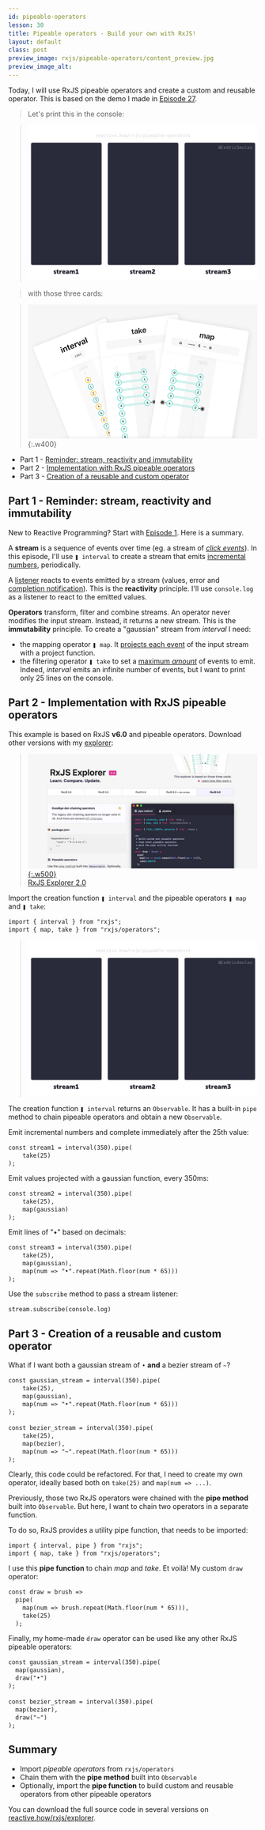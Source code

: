 ```yaml
---
id: pipeable-operators
lesson: 30
title: Pipeable operators - Build your own with RxJS!
layout: default
class: post
preview_image: rxjs/pipeable-operators/content_preview.jpg
preview_image_alt:
---
```


Today, I will use RxJS pipeable operators and create a custom and reusable operator. This is based on the demo I made in [Episode 27](/pipeline-operator).

> Let's print this in the console:

> ![](/img/rxjs/pipeable-operators/interval-map-draw.gif)

> with those three cards:

> ![](/img/rxjs/pipeable-operators/interval-map-take.png){:.w400}<br/>

* Part 1 - [Reminder: stream, reactivity and immutability](#part-1---reminder-stream-reactivity-and-immutability)
* Part 2 - [Implementation with RxJS pipeable operators](#part-2---implementation-with-rxjs-pipeable-operators)
* Part 3 - [Creation of a reusable and custom operator](#part-3---creation-of-a-reusable-and-custom-operator)

## Part 1 - Reminder: stream, reactivity and immutability

New to Reactive Programming? Start with [Episode 1](/fromEvent). Here is a summary.

A **stream** is a sequence of events over time (eg. a stream of [_click events_](/fromEvent)). In this episode, I'll use `❚ interval` to create a stream that emits [incremental numbers](/interval), periodically.

A [listener](/listen) reacts to events emitted by a stream (values, error and [completion notification](/take)). This is the **reactivity** principle. I'll use `console.log` as a listener to react to the emitted values.

**Operators** transform, filter and combine streams. An operator never modifies the input stream. Instead, it returns a new stream. This is the **immutability** principle. To create a "gaussian" stream from _interval_ I need:

* the mapping operator `❚ map`. It [projects each event](/map) of the input stream with a project function.
* the filtering operator `❚ take` to set a [maximum _amount_](/take) of events to emit. Indeed, _interval_ emits an infinite number of events, but I want to print only 25 lines on the console.

## Part 2 - Implementation with RxJS pipeable operators

This example is based on RxJS **v6.0** and pipeable operators. Download other versions with my [explorer](http://reactive.how/rxjs/explorer):

> [![](/img/rxjs/explorer/content_preview.jpg){:.w500}](/rxjs/explorer)<br/>[RxJS Explorer 2.0](/rxjs/explorer)

Import the creation function `❚ interval` and the pipeable operators `❚ map` and `❚ take`:

```
import { interval } from "rxjs";
import { map, take } from "rxjs/operators";
```

> ![](/img/rxjs/pipeable-operators/interval-map-draw.gif)

The creation function `❚ interval` returns an `Observable`. It has a built-in `pipe` method to chain pipeable operators and obtain a new `Observable`.

Emit incremental numbers and complete immediately after the 25th value:

```
const stream1 = interval(350).pipe(
    take(25)
);
```

Emit values projected with a gaussian function, every 350ms:

```
const stream2 = interval(350).pipe(
    take(25),
    map(gaussian)
);
```

Emit lines of "•" based on decimals:

```
const stream3 = interval(350).pipe(
    take(25),
    map(gaussian),
    map(num => "•".repeat(Math.floor(num * 65)))
);
```

Use the `subscribe` method to pass a stream listener:

```
stream.subscribe(console.log)
```

## Part 3 - Creation of a reusable and custom operator

What if I want both a gaussian stream of `•` **and** a bezier stream of `~`?

```
const gaussian_stream = interval(350).pipe(
    take(25),
    map(gaussian),
    map(num => "•".repeat(Math.floor(num * 65)))
);

const bezier_stream = interval(350).pipe(
    take(25),
    map(bezier),
    map(num => "~".repeat(Math.floor(num * 65)))
);
```

Clearly, this code could be refactored. For that, I need to create my own operator, ideally based both on `take(25)` and `map(num => ...)`.

Previously, those two RxJS operators were chained with the **pipe method** built into `Observable`. But here, I want to chain two operators in a separate function.

To do so, RxJS provides a utility pipe function, that needs to be imported:

```
import { interval, pipe } from "rxjs";
import { map, take } from "rxjs/operators";
```

I use this **pipe function** to chain _map_ and _take_. Et voilà! My custom `draw` operator:

```
const draw = brush =>
  pipe(
    map(num => brush.repeat(Math.floor(num * 65))),
    take(25)
  );
```

Finally, my home-made `draw` operator can be used like any other RxJS pipeable operators:

```
const gaussian_stream = interval(350).pipe(
  map(gaussian),
  draw("•")
);

const bezier_stream = interval(350).pipe(
  map(bezier),
  draw("~")
);
```

## Summary

* Import _pipeable operators_ from `rxjs/operators`
* Chain them with the **pipe method** built into `Observable`
* Optionally, import the **pipe function** to build custom and reusable operators from other pipeable operators

You can download the full source code in several versions on [reactive.how/rxjs/explorer](http://reactive.how/rxjs/explorer).
